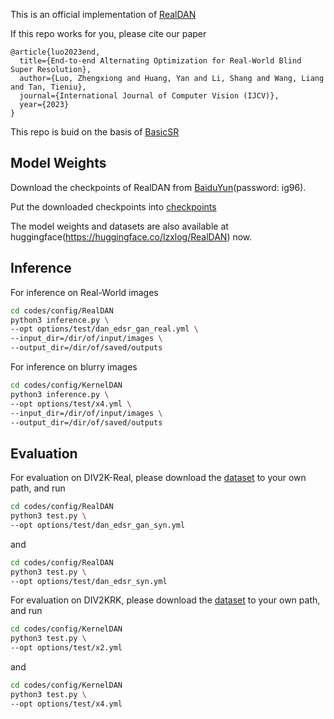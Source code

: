 This is an official implementation of [RealDAN](https://arxiv.org/abs/2308.08816)

If this repo works for you, please cite our paper
```bitex
@article{luo2023end,
  title={End-to-end Alternating Optimization for Real-World Blind Super Resolution},
  author={Luo, Zhengxiong and Huang, Yan and Li, Shang and Wang, Liang and Tan, Tieniu},
  journal={International Journal of Computer Vision (IJCV)},
  year={2023}
}
```

This repo is buid on the basis of [BasicSR](https://github.com/XPixelGroup/BasicSR)

## Model Weights
Download the checkpoints of RealDAN from [BaiduYun](https://pan.baidu.com/s/1tNT6G-6vh6fCnZrvXLvBBw?pwd=ig96)(password: ig96).

Put the downloaded checkpoints into [checkpoints](./checkpoints)

The model weights and datasets are also available at huggingface(https://huggingface.co/lzxlog/RealDAN) now.

## Inference

For inference on Real-World images

```bash
cd codes/config/RealDAN
python3 inference.py \
--opt options/test/dan_edsr_gan_real.yml \
--input_dir=/dir/of/input/images \
--output_dir=/dir/of/saved/outputs
```

For inference on blurry images

```bash
cd codes/config/KernelDAN
python3 inference.py \
--opt options/test/x4.yml \
--input_dir=/dir/of/input/images \
--output_dir=/dir/of/saved/outputs
```

## Evaluation

For evaluation on DIV2K-Real, please download the [dataset](https://pan.baidu.com/s/1tNT6G-6vh6fCnZrvXLvBBw?pwd=ig96) to your own path, and run

```bash
cd codes/config/RealDAN
python3 test.py \
--opt options/test/dan_edsr_gan_syn.yml
```

and

```bash
cd codes/config/RealDAN
python3 test.py \
--opt options/test/dan_edsr_syn.yml
```


For evaluation on DIV2KRK, please download the [dataset](http://www.wisdom.weizmann.ac.il/~vision/kernelgan/DIV2KRK_public.zip) to your own path, and run

```bash
cd codes/config/KernelDAN
python3 test.py \
--opt options/test/x2.yml 
```

and

```bash
cd codes/config/KernelDAN
python3 test.py \
--opt options/test/x4.yml 
```
